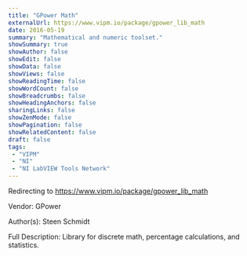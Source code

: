 ```yaml
---
title: "GPower Math"
externalUrl: https://www.vipm.io/package/gpower_lib_math
date: 2016-05-19
summary: "Mathematical and numeric toolset."
showSummary: true
showAuthor: false
showEdit: false
showData: false
showViews: false
showReadingTime: false
showWordCount: false
showBreadcrumbs: false
showHeadingAnchors: false
sharingLinks: false
showZenMode: false
showPagination: false
showRelatedContent: false
draft: false
tags:
 - "VIPM"
 - "NI"
 - "NI LabVIEW Tools Network"
---
```


Redirecting to https://www.vipm.io/package/gpower_lib_math

Vendor: GPower

Author(s): Steen Schmidt
 
Full Description:
Library for discrete math, percentage calculations, and statistics.